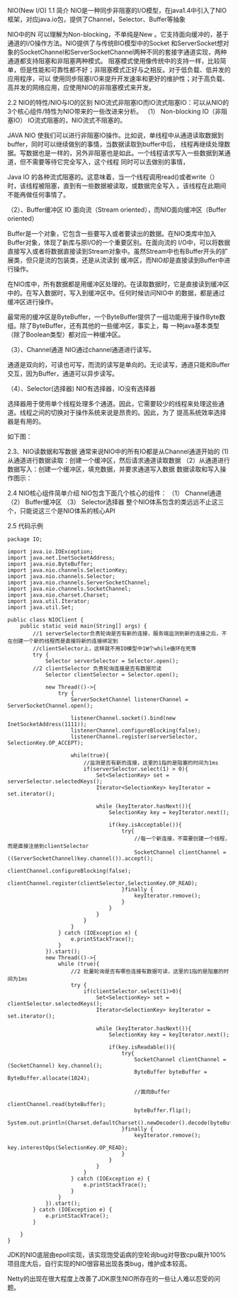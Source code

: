 NIO(New I/O)
1.1 简介
    NIO是一种同步非阻塞的I/O模型，在java1.4中引入了NIO框架，对应java.io包，提供了Channel，Selector、Buffer等抽象
    
   NIO中的N 可以理解为Non-blocking，不单纯是New 。它支持面向缓冲的，基于通道的I/O操作方法。NIO提供了与传统BIO模型中的Socket
   和ServerSocket想对象的SocketChannel和ServerSocketChannel两种不同的套接字通道实现，两种通道都支持阻塞和非阻塞两种模式。
   阻塞模式使用像传统中的支持一样，比较简单，但是性能和可靠性都不好；非阻塞模式正好与之相反。对于低负载、低并发的应用程序，可以
   使用同步阻塞I/O来提升开发速率和更好的维护性；对于高负载、高并发的网络应用，应使用NIO的非阻塞模式来开发。
   
   2.2 NIO的特性/NIO与IO的区别
   NIO流式非阻塞IO而IO流式阻塞IO：可以从NIO的3个核心组件/特性为NIO带来的一些改进来分析。
   （1） Non-blocking IO（非阻塞IO）
   IO流式阻塞的，NIO流式不阻塞的。
   
   JAVA NIO 使我们可以进行非阻塞IO操作。比如说，单线程中从通道读取数据到buffer，同时可以继续做别的事情，当数据读取到buffer中后，
   线程再继续处理数据。写数据也是一样的，另外非阻塞也是如此。一个线程请求写入一些数据到某通道，但不需要等待它完全写入，这个线程
   同时可以去做别的事情，
   
   Java IO 的各种流式阻塞的。这意味着，当一个线程调用read()或者write（）时，该线程被阻塞，直到有一些数据被读取，或数据完全写入
   。该线程在此期间不能再做任何事情了。
   
   （2）、Buffer缓冲区
    IO 面向流（Stream oriented），而NIO面向缓冲区（Buffer oriented）
    
   Buffer是一个对象，它包含一些要写入或者要读出的数据。在NIO类库中加入Buffer对象，体现了新库与原I/O的一个重要区别。在面向流的
   I/O中，可以将数据直接写入或者将数据直接读到Stream对象中。虽然Stream中也有Buffer开头的扩展类，但只是流的包装类，还是从流读到
   缓冲区，而NIO却是直接读到Buffer中进行操作。
   
   在NIO库中，所有数据都是用缓冲区处理的。在读取数据时，它是直接读到缓冲区中的。在写入数据时，写入到缓冲区中。任何时候访问NIO中
   的数据，都是通过缓冲区进行操作。
   
   最常用的缓冲区是ByteBuffer，一个ByteBuffer提供了一组功能用于操作Byte数组。除了ByteBuffer，还有其他的一些缓冲区，事实上，每
   一种java基本类型（除了Boolean类型）都对应一种缓冲区。
   
   （3）、Channel通道
   NIO通过channel通道进行读写。
    
   通道是双向的，可读也可写，而流的读写是单向的。无论读写，通道只能和Buffer交互，因为Buffer，通道可以异步读写。
   
   （4）、Selector(选择器)
   NIO有选择器，IO没有选择器
   
   选择器用于使用单个线程处理多个通道。因此，它需要较少的线程来处理这些通道。线程之间的切换对于操作系统来说是昂贵的。因此，为了
   提高系统效率选择器是有用的。
   
  如下图：
  
  
  2.3、NIO读数据和写数据
  通常来说NIO中的所有IO都是从Channel通道开始的
  (1) 从通道进行数据读取：创建一个缓冲区，然后请求通道读取数据
 （2）从通道进行数据写入：创建一个缓冲区，填充数据，并要求通道写入数据
 数据读取和写入操作图示：
 
 2.4 NIO核心组件简单介绍
 NIO包含下面几个核心的组件：
 （1） Channel通道
 （2） Buffer缓冲区
 （3） Selector选择器
 整个NIO体系包含的类远远不止这三个，只能说这三个是NIO体系的核心API
 
 2.5 代码示例
    
    package IO;
    
    import java.io.IOException;
    import java.net.InetSocketAddress;
    import java.nio.ByteBuffer;
    import java.nio.channels.SelectionKey;
    import java.nio.channels.Selector;
    import java.nio.channels.ServerSocketChannel;
    import java.nio.channels.SocketChannel;
    import java.nio.charset.Charset;
    import java.util.Iterator;
    import java.util.Set;
    
    public class NIOClient {
        public static void main(String[] args) {
            //1 serverSelector负责轮询是否有新的连接，服务端监测到新的连接之后，不在创建一个新的线程而是直接将新的连接绑定到
            //clientSelector上，这样就不用IO模型中1W个while循环在死等
            try {
                Selector serverSelector = Selector.open();
            //2 clientSelector 负责轮询连接是否有数据可读
                Selector clientSelector = Selector.open();
    
                new Thread(()->{
                    try {
                        ServerSocketChannel listenerChannel = ServerSocketChannel.open();
    
                        listenerChannel.socket().bind(new InetSocketAddress(1111));
                        listenerChannel.configureBlocking(false);
                        listenerChannel.register(serverSelector, SelectionKey.OP_ACCEPT);
    
                        while(true){
                            //监测是否有新的连接，这里的1指的是阻塞的时间为1ms
                            if(serverSelector.select(1) > 0){
                                Set<SelectionKey> set = serverSelector.selectedKeys();
                                Iterator<SelectionKey> keyIterator = set.iterator();
    
                                while (keyIterator.hasNext()){
                                    SelectionKey key = keyIterator.next();
    
                                    if(key.isAcceptable()){
                                        try{
                                            //每一个新连接，不需要创建一个线程，而是直接注册到clientSelector
                                            SocketChannel clientChannel =((ServerSocketChannel)key.channel()).accept();
                                            clientChannel.configureBlocking(false);
                                            clientChannel.register(clientSelector,SelectionKey.OP_READ);
                                        }finally {
                                            keyIterator.remove();
                                        }
                                    }
                                }
                            }
                        }
                    } catch (IOException e) {
                        e.printStackTrace();
                    }
                }).start();
                new Thread(()->{
                    while (true){
                        //2 批量轮询是否有哪些连接有数据可读，这里的1指的是阻塞的时间为1ms
                        try {
                            if(clientSelector.select(1)>0){
                                Set<SelectionKey> set = clientSelector.selectedKeys();
                                Iterator<SelectionKey> keyIterator = set.iterator();
    
                                while (keyIterator.hasNext()){
                                    SelectionKey key = keyIterator.next();
    
                                    if(key.isReadable()){
                                        try{
                                            SocketChannel clientChannel = (SocketChannel) key.channel();
                                            ByteBuffer byteBuffer = ByteBuffer.allocate(1024);
    
                                            //面向Buffer
                                            clientChannel.read(byteBuffer);
                                            byteBuffer.flip();
                                            System.out.println(Charset.defaultCharset().newDecoder().decode(byteBuffer).toString());
                                        }finally {
                                            keyIterator.remove();
                                            key.interestOps(SelectionKey.OP_READ);
                                        }
                                    }
                                }
                            }
                        } catch (IOException e) {
                            e.printStackTrace();
                        }
                    }
                }).start();
            } catch (IOException e) {
                e.printStackTrace();
            }
    
        }
    }

JDK的NIO底层由epoll实现，该实现饱受诟病的空轮询bug对导致cpu飙升100%
项目庞大后，自行实现的NIO很容易出现各类bug，维护成本较高。

Netty的出现在很大程度上改善了JDK原生NIO所存在的一些让人难以忍受的问题。



 
 